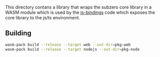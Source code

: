 This directory contans a library that wraps the subzero core library in a WASM module which is used by the [js-bindings](../js-bindings) code which exposes the core library to the js/ts environment.

## Building

```bash
wasm-pack build --release --target web --out-dir=pkg-web
wasm-pack build --release --target nodejs --out-dir=pkg-node
```